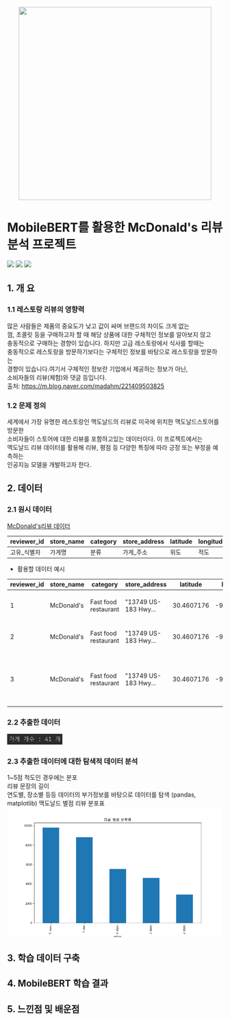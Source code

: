 <p align="center">
<img src="https://upload.wikimedia.org/wikipedia/commons/thumb/5/50/McDonald%27s_SVG_logo.svg/2095px-McDonald%27s_SVG_logo.svg.png" 
 width="450" height="450"/> <br>
</p>

# MobileBERT를 활용한 McDonald's 리뷰 분석 프로젝트 <br>
<!-- 
badge icon 참고 사이트
https://github.com/danmadeira/simple-icon-badges
-->
<img src="https://img.shields.io/badge/python-%233776AB.svg?&style=for-the-badge&logo=python&logoColor=white" />
<img src="https://img.shields.io/badge/pytorch-%23EE4C2C.svg?&style=for-the-badge&logo=pytorch&logoColor=white" />
<img src="https://img.shields.io/badge/pycharm-%23000000.svg?&style=for-the-badge&logo=pycharm&logoColor=white" />

## 1. 개 요
### 1.1 레스토랑 리뷰의 영향력
많은 사람들은 제품의 중요도가 낮고 값이 싸며 브랜드의 차이도 크게 없는 <br>
껌, 초콜릿 등을 구매하고자 할 때 해당 상품에 대한 구체적인 정보를 알아보지 않고 <br>
충동적으로 구매하는 경향이 있습니다. 하지만 고급 레스토랑에서 식사를 할때는 <br>
충동적으로 레스토랑을 방문하기보다는 구체적인 정보를 바탕으로 레스토랑을 방문하는 <br>
경향이 있습니다.여기서 구체적인 정보란 기업에서 제공하는 정보가 아닌, <br>
소비자들의 리뷰(체험)와 댓글 등입니다. <br>
출처: https://m.blog.naver.com/madahm/221409503825
### 1.2 문제 정의
세계에서 가장 유명한 레스토랑인 맥도날드의 리뷰로 미국에 위치한 맥도날드스토어를 방문한 <br>
소비자들이 스토어에 대한 리뷰를 포함하고있는 데이터이다. 이 프로젝트에서는 <br>
맥도날드 리뷰 데이터를 활용해 리뷰, 평점 등 다양한 특징에 따라 긍정 또는 부정을 예측하는 <br>
인공지능 모델을 개발하고자 한다. <br>

## 2. 데이터
### 2.1 원시 데이터
[McDonald's리뷰 데이터](https://www.kaggle.com/datasets/nelgiriyewithana/mcdonalds-store-reviews/data)

| reviewer_id | store_name | category | store_address | latitude | longitude | rating_count | review_time | review | rating |
|-------------|------------|----------|---------------|----------|-----------|--------------|-------------|--------|--------|
| 고유_식별자 | 가게명 | 분류 | 가게_주소 | 위도 | 적도 | 별점_개수 | 리뷰_시간 | 리뷰 | 별점 |
 * 활용할 데이터 예시

| reviewer_id | store_name | category | store_address | latitude | longitude | rating_count | review_time | review | rating |
|-------------|------------|----------|---------------|----------|-----------|--------------|-------------|--------|--------|
| 1 | McDonald's | Fast food restaurant | "13749 US-183 Hwy... | 30.4607176 | -97.7928744 | "1,240" | 3 months ago | "Why does it look like someone spit... | 1 star |
| 2 | McDonald's | Fast food restaurant | "13749 US-183 Hwy... | 30.4607176 | -97.7928744 | "1,240" | 5 days ago | "It'd McDonalds. It is what it is as far... | 4 stars |
| 3 | McDonald's | Fast food restaurant | "13749 US-183 Hwy... | 30.4607176 | -97.7928744 | "1,240" | 5 days ago | "Made a mobile order got to the speaker and checked it in. |
### 2.2 추출한 데이터
<img src='https://github.com/yj021225/capstone/blob/3e594406d94432b1a56214f40db66e11b960a755/data/%EB%A7%A5%EB%8F%84%EB%82%A0%EB%93%9C%20%EB%A6%AC%EB%B7%B0%20%EA%B0%80%EA%B2%8C%EA%B0%9C%EC%88%98.png'><br>
### 2.3 추출한 데이터에 대한 탐색적 데이터 분석
1~5점 척도인 경우에는 분포 <br>
리뷰 문장의 길이 <br>
연도별, 장소별 등등 데이터의 부가정보를 바탕으로 데이터를 탐색 (pandas, matplotlib)
맥도날드 별점 리뷰 분포표 <br>
<img src='https://github.com/yj021225/capstone/blob/acfd585aefb0fabf46567825427c27e2b3a082cb/%EB%A7%A5%EB%8F%84%EB%82%A0%EB%93%9C%20%EB%A6%AC%EB%B7%B0%20%EB%B3%84%EC%A0%90%20%EB%B6%84%ED%8F%AC%ED%91%9C.png'><br>

## 3. 학습 데이터 구축

## 4. MobileBERT 학습 결과

## 5. 느낀점 및 배운점
